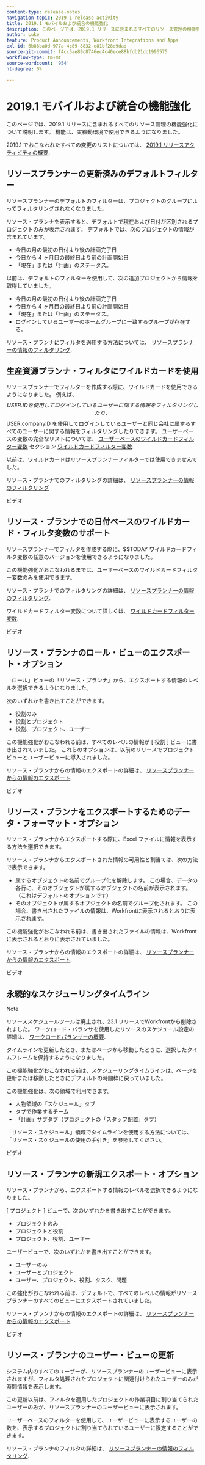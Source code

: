 ```yaml
---
content-type: release-notes
navigation-topic: 2019-1-release-activity
title: 2019.1 モバイルおよび統合の機能強化
description: このページでは、2019.1 リリースに含まれるすべてのリソース管理の機能強化について説明します。 機能は、実稼動環境で使用できるようになりました。
author: Luke
feature: Product Announcements, Workfront Integrations and Apps
exl-id: 6b86ba0d-977a-4c89-8832-e81bf28d9dad
source-git-commit: f4cc5ae89c8746ec4c40ece88bfdb21dc1996575
workflow-type: tm+mt
source-wordcount: '954'
ht-degree: 0%

---
```


# 2019.1 モバイルおよび統合の機能強化

このページでは、2019.1 リリースに含まれるすべてのリソース管理の機能強化について説明します。 機能は、実稼動環境で使用できるようになりました。

2019.1 でおこなわれたすべての変更のリストについては、 [2019.1 リリースアクティビティの概要](../../../../product-announcements/product-releases/quarterly-release-archive/2019.1-release-activity/2019.1-release-activity-overview.md).

## リソースプランナーの更新済みのデフォルトフィルター

リソースプランナーのデフォルトのフィルターは、プロジェクトのグループによってフィルタリングされなくなりました。

リソース・プランナを表示すると、デフォルトで現在および日付が区別されるプロジェクトのみが表示されます。 デフォルトでは、次のプロジェクトの情報が含まれています。

* 今日の月の最初の日付より後の計画完了日
* 今日から 4 ヶ月目の最終日より前の計画開始日
* 「現在」または「計画」のステータス。

以前は、デフォルトのフィルターを使用して、次の追加プロジェクトから情報を取得していました。

* 今日の月の最初の日付より後の計画完了日
* 今日から 4 ヶ月目の最終日より前の計画開始日
* 「現在」または「計画」のステータス。
* ログインしているユーザーのホームグループに一致するグループが存在する。

リソース・プランナにフィルタを適用する方法については、 [リソースプランナーの情報のフィルタリング](../../../../resource-mgmt/resource-planning/filter-resource-planner.md).

## 生産資源プランナ・フィルタにワイルドカードを使用

リソースプランナーでフィルターを作成する際に、ワイルドカードを使用できるようになりました。 例えば、$$USER.ID を使用してログインしているユーザーに関する情報をフィルタリングしたり、$$USER.companyID を使用してログインしているユーザーと同じ会社に属するすべてのユーザーに関する情報をフィルタリングしたりできます。 ユーザーベースの変数の完全なリストについては、 [ユーザーベースのワイルドカードフィルター変数](../../../../reports-and-dashboards/reports/reporting-elements/understand-wildcard-filter-variables.md#user-based-variables) セクション [ワイルドカードフィルター変数](../../../../reports-and-dashboards/reports/reporting-elements/understand-wildcard-filter-variables.md).

以前は、ワイルドカードはリソースプランナーフィルターでは使用できませんでした。

リソース・プランナでのフィルタリングの詳細は、 [リソースプランナーの情報のフィルタリング](../../../../resource-mgmt/resource-planning/filter-resource-planner.md)

ビデオ

## リソース・プランナでの日付ベースのワイルドカード・フィルタ変数のサポート

リソースプランナーでフィルタを作成する際に、$$TODAY ワイルドカードフィルタ変数の任意のバージョンを使用できるようになりました。

この機能強化がおこなわれるまでは、ユーザーベースのワイルドカードフィルター変数のみを使用できます。

リソース・プランナでのフィルタリングの詳細は、 [リソースプランナーの情報のフィルタリング](../../../../resource-mgmt/resource-planning/filter-resource-planner.md).

ワイルドカードフィルター変数について詳しくは、 [ワイルドカードフィルター変数](../../../../reports-and-dashboards/reports/reporting-elements/understand-wildcard-filter-variables.md).

ビデオ

## リソース・プランナのロール・ビューのエクスポート・オプション

「ロール」ビューの「リソース・プランナ」から、エクスポートする情報のレベルを選択できるようになりました。

次のいずれかを書き出すことができます。

* 役割のみ
* 役割とプロジェクト
* 役割、プロジェクト、ユーザー

この機能強化がおこなわれる前は、すべてのレベルの情報が [ 役割 ] ビューに書き出されていました。 これらのオプションは、以前のリリースでプロジェクトビューとユーザービューに導入されました。

リソース・プランナからの情報のエクスポートの詳細は、 [リソースプランナーからの情報のエクスポート](../../../../resource-mgmt/resource-planning/export-resource-planner.md).

ビデオ

## リソース・プランナをエクスポートするためのデータ・フォーマット・オプション

リソース・プランナからエクスポートする際に、Excel ファイルに情報を表示する方法を選択できます。

リソース・プランナからエクスポートされた情報の可用性と割当ては、次の方法で表示できます。

* 属するオブジェクトの名前でグループ化を解除します。 この場合、データの各行に、そのオブジェクトが属するオブジェクトの名前が表示されます。 （これはデフォルトのオプションです）
* そのオブジェクトが属するオブジェクトの名前でグループ化されます。 この場合、書き出されたファイルの情報は、Workfrontに表示されるとおりに表示されます。

この機能強化がおこなわれる前は、書き出されたファイルの情報は、Workfrontに表示されるとおりに表示されていました。

リソース・プランナからの情報のエクスポートの詳細は、 [リソースプランナーからの情報のエクスポート](../../../../resource-mgmt/resource-planning/export-resource-planner.md).

ビデオ

## 永続的なスケジューリングタイムライン

>[!NOTE]
>
>リソーススケジュールツールは廃止され、23.1 リリースでWorkfrontから削除されました。 ワークロード・バランサを使用したリソースのスケジュール設定の詳細は、 [ワークロードバランサーの概要](../../../../resource-mgmt/workload-balancer/overview-workload-balancer.md).

タイムラインを更新したとき、またはページから移動したときに、選択したタイムフレームを保持するようになりました。

この機能強化がおこなわれる前は、スケジューリングタイムラインは、ページを更新または移動したときにデフォルトの時間枠に戻っていました。

この機能強化は、次の領域で利用できます。

* 人物領域の「スケジュール」タブ
* タブで作業するチーム
* 「計画」サブタブ（プロジェクトの「スタッフ配置」タブ）

「リソース・スケジュール」領域でタイムラインを使用する方法については、「リソース・スケジュールの使用の手引き」を参照してください。

ビデオ

## リソース・プランナの新規エクスポート・オプション

リソース・プランナから、エクスポートする情報のレベルを選択できるようになりました。

[ プロジェクト ] ビューで、次のいずれかを書き出すことができます。

* プロジェクトのみ
* プロジェクトと役割
* プロジェクト、役割、ユーザー

ユーザービューで、次のいずれかを書き出すことができます。

* ユーザーのみ
* ユーザーとプロジェクト
* ユーザー、プロジェクト、役割、タスク、問題

この強化がおこなわれる前は、デフォルトで、すべてのレベルの情報がリソースプランナーのすべてのビューにエクスポートされていました。

リソース・プランナからの情報のエクスポートの詳細は、 [リソースプランナーからの情報のエクスポート](../../../../resource-mgmt/resource-planning/export-resource-planner.md).

ビデオ

## リソース・プランナのユーザー・ビューの更新

システム内のすべてのユーザーが、リソースプランナーのユーザービューに表示されますが、フィルタ処理されたプロジェクトに関連付けられたユーザーのみが時間情報を表示します。

この更新以前は、フィルタを適用したプロジェクトの作業項目に割り当てられたユーザーのみが、リソースプランナーのユーザービューに表示されます。

ユーザーベースのフィルターを使用して、ユーザービューに表示するユーザーの数を、表示するプロジェクトに割り当てられているユーザーに限定することができます。

リソース・プランナのフィルタの詳細は、 [リソースプランナーの情報のフィルタリング](../../../../resource-mgmt/resource-planning/filter-resource-planner.md).

